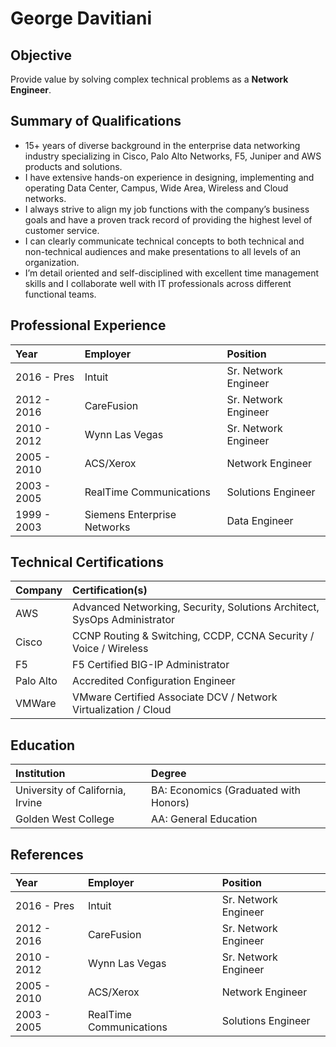 # George Davitiani


## Objective
Provide value by solving complex technical problems as a **Network Engineer**.


## Summary of Qualifications
- 15+ years of diverse background in the enterprise data networking industry specializing in Cisco, Palo Alto Networks, F5, Juniper and AWS products and solutions.
- I have extensive hands-on experience in designing, implementing and operating Data Center, Campus, Wide Area, Wireless and Cloud networks.
- I always strive to align my job functions with the company’s business goals and have a proven track record of providing the highest level of customer service.
- I can clearly communicate technical concepts to both technical and non-technical audiences and make presentations to all levels of an organization.
- I’m detail oriented and self-disciplined with excellent time management skills and I collaborate well with IT professionals across different functional teams.

## Professional Experience
| Year        | Employer                    | Position
| :---------- | :-------------------------- | :------------------- |
| 2016 - Pres | Intuit                      | Sr. Network Engineer |
| 2012 - 2016 | CareFusion                  | Sr. Network Engineer |
| 2010 - 2012 | Wynn Las Vegas              | Sr. Network Engineer |
| 2005 - 2010 | ACS/Xerox                   | Network Engineer     |
| 2003 - 2005 | RealTime Communications     | Solutions Engineer   |
| 1999 - 2003 | Siemens Enterprise Networks | Data Engineer        |


## Technical Certifications
| Company   | Certification(s)                                                         |
| :-------- | :----------------------------------------------------------------------- |
| AWS       | Advanced Networking, Security, Solutions Architect, SysOps Administrator |
| Cisco     | CCNP Routing & Switching, CCDP, CCNA Security / Voice / Wireless         |
| F5        | F5 Certified BIG-IP Administrator                                        |
| Palo Alto | Accredited Configuration Engineer                                        |
| VMWare    | VMware Certified Associate DCV / Network Virtualization / Cloud          |

## Education
| Institution                      | Degree                                |
| :------------------------------- | :------------------------------------ |
| University of California, Irvine | BA: Economics (Graduated with Honors) |
| Golden West College              | AA: General Education                 |


## References
| Year        | Employer                    | Position
| :---------- | :-------------------------- | :------------------- |
| 2016 - Pres | Intuit                      | Sr. Network Engineer |
| 2012 - 2016 | CareFusion                  | Sr. Network Engineer |
| 2010 - 2012 | Wynn Las Vegas              | Sr. Network Engineer |
| 2005 - 2010 | ACS/Xerox                   | Network Engineer     |
| 2003 - 2005 | RealTime Communications     | Solutions Engineer   |
